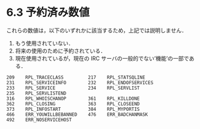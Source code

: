 # 6.3 予約済み数値

これらの数値は，以下のいずれかに該当するため，上記では説明しません．

1. もう使用されていない．
2. 将来の使用のために予約されている．
3. 現在使用されているが，現在の IRC サーバの一般的でない’機能’の一部である．

```
209    RPL_TRACECLASS         217    RPL_STATSQLINE
231    RPL_SERVICEINFO        232    RPL_ENDOFSERVICES
233    RPL_SERVICE            234    RPL_SERVLIST
235    RPL_SERVLISTEND
316    RPL_WHOISCHANOP        361    RPL_KILLDONE
362    RPL_CLOSING            363    RPL_CLOSEEND
373    RPL_INFOSTART          384    RPL_MYPORTIS
466    ERR_YOUWILLBEBANNED    476    ERR_BADCHANMASK
492    ERR_NOSERVICEHOST
```
